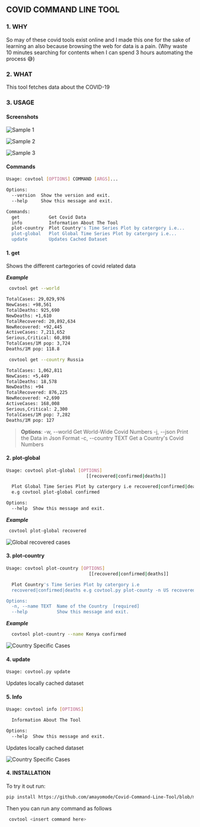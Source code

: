 ## COVID COMMAND LINE TOOL

### 1. WHY

So may of these covid tools exist online and I made this one for the sake of learning an also because browsing the web for data is a pain. (Why waste 10 minutes searching for contents when I can spend 3 hours automating the process 😅)

### 2. WHAT

This tool fetches data about the COVID-19

### 3. USAGE

#### Screenshots

![Sample 1](https://github.com/amayomode/Covid-Command-Line-Tool/blob/master/screenshots/screenshot1.PNG)

![Sample 2](https://github.com/amayomode/Covid-Command-Line-Tool/blob/master/screenshots/screenshot2.PNG)

![Sample 3](https://github.com/amayomode/Covid-Command-Line-Tool/blob/master/screenshots/screenshot3.PNG)

#### Commands

```bash
Usage: covtool [OPTIONS] COMMAND [ARGS]...

Options:
  --version  Show the version and exit.
  --help     Show this message and exit.

Commands:
  get           Get Covid Data
  info          Information About The Tool
  plot-country  Plot Country's Time Series Plot by catergory i.e...
  plot-global   Plot Global Time Series Plot by catergory i.e...
  update        Updates Cached Dataset

```

#### 1. get

Shows the different cartegories of covid related data

**_Example_**

```bash
 covtool get --world
```

```bash
TotalCases: 29,029,976
NewCases: +98,561
TotalDeaths: 925,690
NewDeaths: +1,610
TotalRecovered: 20,892,634
NewRecovered: +92,445
ActiveCases: 7,211,652
Serious,Critical: 60,898
TotalCases/1M pop: 3,724
Deaths/1M pop: 118.8
```

```bash
 covtool get --country Russia
```

```bash
TotalCases: 1,062,811
NewCases: +5,449
TotalDeaths: 18,578
NewDeaths: +94
TotalRecovered: 876,225
NewRecovered: +2,690
ActiveCases: 168,008
Serious,Critical: 2,300
TotalCases/1M pop: 7,282
Deaths/1M pop: 127

```

> **Options**:
> -w, --world Get World-Wide Covid Numbers
> -j, --json Print the Data in Json Format
> -c, --country TEXT Get a Country's Covid Numbers

#### 2. plot-global

```bash
Usage: covtool plot-global [OPTIONS]
                              [[recovered|confirmed|deaths]]

  Plot Global Time Series Plot by catergory i.e recovered|confirmed|deaths
  e.g covtool plot-global confirmed

Options:
  --help  Show this message and exit.
```

**_Example_**

```bash
 covtool plot-global recovered
```

![Global recovered cases](https://github.com/amayomode/Covid-Command-Line-Tool/blob/master/screenshots/screenshot4.PNG)

#### 3. plot-country

```bash
Usage: covtool plot-country [OPTIONS]
                               [[recovered|confirmed|deaths]]

  Plot Country's Time Series Plot by catergory i.e
  recovered|confirmed|deaths e.g covtool.py plot-county -n US recovered

Options:
  -n, --name TEXT  Name of the Country  [required]
  --help           Show this message and exit.

```

**_Example_**

```bash
  covtool plot-country --name Kenya confirmed
```

![Country Specific Cases](https://github.com/amayomode/Covid-Command-Line-Tool/blob/master/screenshots/screenshot5.PNG)

#### 4. update

```bash
Usage: covtool.py update
```

Updates locally cached dataset

#### 5. Info

```bash
Usage: covtool info [OPTIONS]

  Information About The Tool

Options:
  --help  Show this message and exit.

```

Updates locally cached dataset

![Country Specific Cases](https://github.com/amayomode/Covid-Command-Line-Tool/blob/master/screenshots/screenshot6.PNG)

#### 4. INSTALLATION

To try it out run:

```bash
pip install https://github.com/amayomode/Covid-Command-Line-Tool/blob/master/dist/covtool-0.1.0-py3-none-any.whl
```

Then you can run any command as follows

```bash
 covtool <insert command here>
```

